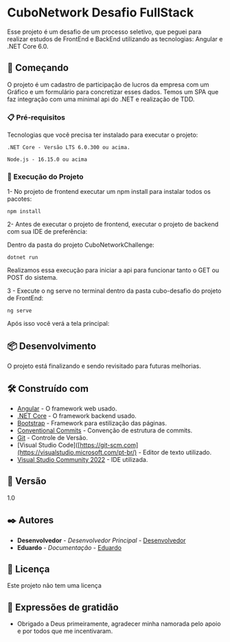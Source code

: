 # CuboNetwork Desafio FullStack

Esse projeto é um desafio de um processo seletivo, que peguei para realizar estudos de FrontEnd e BackEnd utilizando as tecnologias: Angular e .NET Core 6.0.

## 🚀 Começando

O projeto é um cadastro de participação de lucros da empresa com um Gráfico e um formulário para concretizar esses dados. Temos um SPA que faz integração com uma minimal api do .NET e realização de TDD.

### 📋 Pré-requisitos

Tecnologias que você precisa ter instalado para executar o projeto:

```
.NET Core - Versão LTS 6.0.300 ou acima.
```

```
Node.js - 16.15.0 ou acima
```

### 🔧 Execução do Projeto

1- No projeto de frontend executar um npm install para instalar todos os pacotes:

```
npm install
```

2- Antes de executar o projeto de frontend, executar o projeto de backend com sua IDE de preferência:

  Dentro da pasta do projeto CuboNetworkChallenge:

```
dotnet run
```
Realizamos essa execução para iniciar a api para funcionar tanto o GET ou POST do sistema.

3 - Execute o ng serve no terminal dentro da pasta cubo-desafio do projeto de FrontEnd:

```
ng serve
```

Após isso você verá a tela principal:


## 📦 Desenvolvimento

O projeto está finalizando e sendo revisitado para futuras melhorias.

## 🛠️ Construído com

* [Angular](https://angular.io) - O framework web usado.
* [.NET Core](https://dotnet.microsoft.com/en-us/download) - O framework backend usado.
* [Bootstrap](https://getbootstrap.com/) - Framework para estilização das páginas.
* [Conventional Commits](https://www.conventionalcommits.org/en/v1.0.0/) - Convenção de estrutura de commits.
* [Git](https://git-scm.com) - Controle de Versão.
* [Visual Studio Code]([https://git-scm.com](https://visualstudio.microsoft.com/pt-br/) - Editor de texto utilizado.
* [Visual Studio Community 2022](https://visualstudio.microsoft.com/pt-br/) - IDE utilizada.


## 📌 Versão
1.0

## ✒️ Autores

* **Desenvolvedor** - *Desenvolvedor Principal* - [Desenvolvedor](https://github.com/eduardo-carvalho-estudante)
* **Eduardo** - *Documentação* - [Eduardo](https://github.com/eduardo-carvalho-estudante)


## 📄 Licença

Este projeto não tem uma licença

## 🎁 Expressões de gratidão

* Obrigado a Deus primeiramente, agradecer minha namorada pelo apoio e por todos que me incentivaram.
